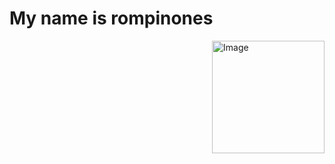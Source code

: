 # My name is rompinones

<!--START_SECTION:update_image-->
<img src=https://raw.githubusercontent.com/focaalvarez/rompinones/main/.github/images/MVIMG_20211009_125319.jpg height=180px width=180px align=right alt=Image ALT />
<!--END_SECTION:update_image-->


